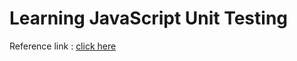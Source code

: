 # Learning JavaScript Unit Testing

Reference link : [click here](https://www.youtube.com/watch?v=W2KOSaetWBk)
